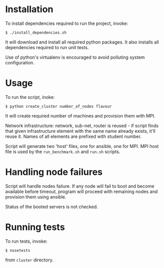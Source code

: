 # Installation

To install dependencies required to run the project, invoke:

	$ ./install_dependencies.sh

It will download and install all required python packages.
It also installs all dependencies required to run unit tests.

Use of python's virtualenv is encouraged to avoid polluting system configuration.

# Usage

To run the script, inoke:

	$ python create_cluster number_of_nodes flavour


It will create required number of machines and provision them with MPI.

Network infrastructure: network, sub-net, router is reused - if script finds
that given infrastructure element with the same name already exists, it'll
reuse it. Names of all elements are prefixed with student number.

Script will generate two 'host' files, one for ansible, one for MPI.
MPI host file is used by the `run_benchmark.sh` and `run.sh` scripts.


# Handling node failures

Script will handle nodes failure. If any node will fail to boot and become
available before timeout, program will proceed with remaining nodes
and provision them using ansible.

Status of the booted servers is not checked.

# Running tests

To run tests, invoke:

	$ nosetests

from `cluster` directory.
